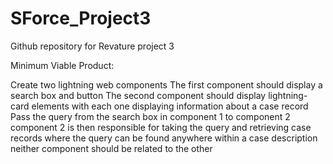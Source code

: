 # SForce_Project3
Github repository for Revature project 3

Minimum Viable Product:

Create two lightning web components
The first component should display a search box and button
The second component should display lightning-card elements with each one displaying information about a case record 
Pass the query from the search box in component 1 to component 2 
component 2 is then responsible for taking the query and retrieving case records where the query can be found anywhere within a case description 
neither component should be related to the other


